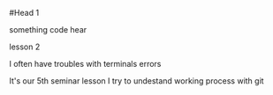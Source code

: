 #Head 1

something code hear

lesson 2

I often have troubles with terminals errors


It's our 5th seminar lesson
I try to undestand working process with git